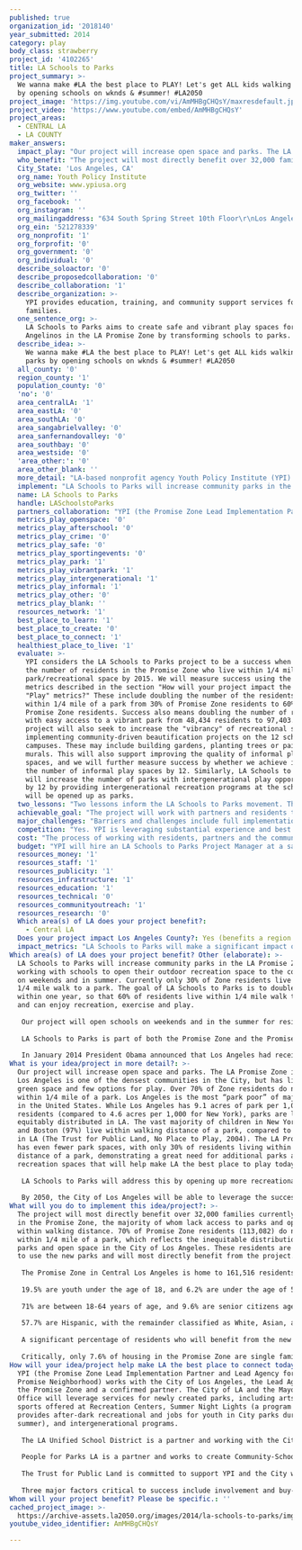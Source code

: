 ```yaml
---
published: true
organization_id: '2018140'
year_submitted: 2014
category: play
body_class: strawberry
project_id: '4102265'
title: LA Schools to Parks
project_summary: >-
  We wanna make #LA the best place to PLAY! Let's get ALL kids walking to parks
  by opening schools on wknds & #summer! #LA2050 
project_image: 'https://img.youtube.com/vi/AmMHBgCHQsY/maxresdefault.jpg'
project_video: 'https://www.youtube.com/embed/AmMHBgCHQsY'
project_areas:
  - CENTRAL LA
  - LA COUNTY
maker_answers:
  impact_play: "Our project will increase open space and parks. The LA Promise Zone in Central Los Angeles is one of the densest communities in the City, but has little green space and few options for play. Over 70% of Zone residents do not live within 1/4 mile of a park. Los Angeles is the most “park poor” of major cities in the United States. While Los Angeles has 9.1 acres of park per 1,000 residents (compared to 4.6 acres per 1,000 for New York), parks are less equitably distributed in LA. The vast majority of children in New York (91%) and Boston (97%) live within walking distance of a park, compared to only 33% in LA (The Trust for Public Land, No Place to Play, 2004). The LA Promise Zone has even fewer park spaces, with only 30% of residents living within walking distance of a park, demonstrating a great need for additional parks and recreation spaces that will help make LA the best place to play today.\r\n\r\nLA Schools to Parks will address this by opening up more recreational spaces within walking distance of residents for play, recreation, and community involvement. LA Mayor Eric Garcetti has a goal that every resident should be able to walk to a park. Given the lack of affordable properties in central LA, YPI offers a feasible way to accomplish this goal - opening school playgrounds on the weekends and during the summer, rather than trying to develop and open expensive new parks. LA Schools to Parks will work to double the number of residents within walking distance of a recreational space and park by 2015. In addition, LA Schools to Parks will fundraise and work with schools long term to convert any concrete recreational spaces into increased green space.\r\n\r\nBy 2050, the City of Los Angeles will be able to leverage the success of LA Schools to Parks to meet Mayor Garcetti’s goal. The Promise Zone, with its partnerships, defined collaborative structure, and ongoing initiatives, offers the ideal laboratory to implement LA Schools to Parks. The success here will provide the springboard needed to extend this model of cooperation and grassroots change to the entire City, so that by 2050, over 90% of residents will be within walking distance to a park, and Los Angeles will be known among large cities for its extensive -- and equitable -- reach of open space and parks.\r\n"
  who_benefit: "The project will most directly benefit over 32,000 families currently living in the Promise Zone, the majority of whom lack access to parks and open space within walking distance. 70% of Promise Zone residents (113,082) do not live within 1/4 mile of a park, which reflects the inequitable distribution of parks and open space in the City of Los Angeles. These residents are expected to use the new parks and will most directly benefit from the project.\r\n\r\nThe Promise Zone in Central Los Angeles is home to 161,516 residents. These residents are the direct beneficiaries of the LA Schools to Parks project. Promise Zone residents experience high levels of need and are very diverse, as demonstrated by the following characteristics. \r\n\r\n19.5% are youth under the age of 18, and 6.2% are under the age of 5. \r\n\r\n71% are between 18-64 years of age, and 9.6% are senior citizens age 65 and older. \r\n\r\n57.7% are Hispanic, with the remainder classified as White, Asian, and African American. \r\n\r\nA significant percentage of residents who will benefit from the new parks are low income. 34.9% are below the poverty line, a much higher percentage than for Los Angeles as a whole (20.2%). 72.8% of households in the Promise Zone make less than $50,000 per year (compared to 42% of households in California). (American Community Survey (ACS) 2007-11 and 2008-12).\r\n\r\nCritically, only 7.6% of housing in the Promise Zone are single family homes, while 90.3% are apartment complexes that typically lack a backyard for play or recreation (compared to 28.3% of all California housing being apartments) (ACS 2008-12). The need for parks and open space is particularly critical for families in the Promise Zone, which, as discussed earlier, live in one of the densest communities in Los Angeles. Moreover, this part of LA is located at a significant distance from most of the larger park systems that Los Angeles has to offer, such as the Santa Monica Mountains National Recreation Area or Angeles National Forest.\r\n"
  City_State: 'Los Angeles, CA'
  org_name: Youth Policy Institute
  org_website: www.ypiusa.org
  org_twitter: ''
  org_facebook: ''
  org_instagram: ''
  org_mailingaddress: "634 South Spring Street 10th Floor\r\nLos Angeles, CA 90014"
  org_ein: '521278339'
  org_nonprofit: '1'
  org_forprofit: '0'
  org_government: '0'
  org_individual: '0'
  describe_soloactor: '0'
  describe_proposedcollaboration: '0'
  describe_collaboration: '1'
  describe_organization: >-
    YPI provides education, training, and community support services for
    families.
  one_sentence_org: >-
    LA Schools to Parks aims to create safe and vibrant play spaces for
    Angelinos in the LA Promise Zone by transforming schools to parks.
  describe_idea: >-
    We wanna make #LA the best place to PLAY! Let's get ALL kids walking to
    parks by opening schools on wknds & #summer! #LA2050 
  all_county: '0'
  region_county: '1'
  population_county: '0'
  'no': '0'
  area_centralLA: '1'
  area_eastLA: '0'
  area_southLA: '0'
  area_sangabrielvalley: '0'
  area_sanfernandovalley: '0'
  area_southbay: '0'
  area_westside: '0'
  'area_other:': '0'
  area_other_blank: ''
  more_detail: "LA-based nonprofit agency Youth Policy Institute (YPI) will create safe and vibrant play spaces for Angelinos. The LA Promise Zone lacks parks and green space. The solution? Leverage partnerships and community involvement to transform public schools into parks, open to residents and families on weekends and the summer. \r\n\r\nPresident Obama designated part of Central LA a \"Promise Zone\" in early 2014, an initiative to revitalize struggling communities. LA's Promise Zone encompasses LA’s densest communities including Hollywood, East Hollywood, Thai Town, Little Armenia, Koreatown, and Pico Union/Westlake. LA Schools to Parks supports Promise Zone goals and one of Mayor Garcetti's top priorities - ensure that all residents can walk to a park.  \r\n"
  implement: "LA Schools to Parks will increase community parks in the LA Promise Zone by working with schools to open their outdoor recreation space to the community on weekends and in summer. Currently only 30% of Zone residents live within 1/4 mile walk to a park. The goal of LA Schools to Parks is to double this within one year, so that 60% of residents live within 1/4 mile walk to a park and can enjoy recreation, exercise and play. \r\n\r\nOur project will open schools on weekends and in the summer for residents, while offering recreation programs in the parks through partnerships with community groups, the City of LA Recreation and Parks, and LAUSD. Our analysis of existing parks in the Promise Zone shows that transforming just 12 schools into parks would double the percentage of residents within 1/4 mile of a park to 60% of residents. To accomplish this, we partner with residents and school leaders in neighborhood visioning sessions in the first six months of the grant to finalize school locations and identify recreation and play activities that should be offered at each park. Then we will solidify agreements with the District and schools, recruit partners to offer activities and open the parks for public use.\r\n\r\nLA Schools to Parks is part of both the Promise Zone and the Promise Neighborhood, which is exciting because these programs will bring existing fitness/recreation activities and coordination with broader neighborhood revitalization efforts in this community. \r\nIn January 2014 President Obama announced that Los Angeles had received one of only five Promise Zone designations, with the goal of revitalizing high-poverty communities through potential tax incentives and receiving extra points on federal grant applications for funding. The LA Promise Zone has over 80 public and private partners, with YPI as the Lead Implementation Partner.  YPI is also Lead Agency for the LA Promise Neighborhood (LAPN) in the Hollywood area of the Zone. LAPN in Hollywood is working with seven schools to provide a continuum of cradle to college and career services to help students graduate high school college and career ready. Four of these campuses are strong candidates for transforming into weekend/summer parks, as YPI's existing funding will provide recreation activities at these times. All of these resources will help us achieve our goal of opening up 12 more parks and helping LA residents to be healthy and play in safe spaces. \r\n"
  name: LA Schools to Parks
  handle: LASchoolstoParks
  partners_collaboration: "YPI (the Promise Zone Lead Implementation Partner and Lead Agency for the LA Promise Neighborhood) works with the City of Los Angeles, the Lead Agency for the Promise Zone and a confirmed partner. The City of LA will leverage services provided by LA Recreation and Parks for newly created parks, including arts and sports offered at Recreation Centers, Summer Night Lights (a program that provides after-dark recreational and jobs for youth in City parks during summer), and intergenerational programs.\r\n\r\nThe LA Unified School District is a partner and working with the City and YPI to transform Promise Zone schools into full-fledged community schools to support academic achievement and family stability. They have worked with People for Parks to establish a Memorandum of Understanding to streamline creation of new parks at schools, while the LAUSD School Police will partner to support safety in the parks.\r\n\r\nPeople for Parks LA is a partner and works to create Community-School Parks that offer open space and grass with recreational activities in LAUSD schools. They offer a grassroots incubator training program and a Fast Track Permit Process with the school district.\r\n\r\nThe Trust for Public Land is committed to support YPI and the City while building on similar programs like the NYC Schoolyards to Playgrounds Initiative, which has designed and built over 180 green playgrounds since 1996. The Trust for Public Land is a founding partner in the Promise Zone and works to lead park and open space development in the Zone. \r\n\r\nThree major factors critical to success include involvement and buy-in of residents. Without this, this project cannot and will not happen. They will participate through neighborhood visioning, incubator training, and volunteering to ensure that parks are great locations for fun and play. Secondly, involvement of partners is vital. Without effective buy-in of the City of LA and the Recreation and Parks Department, and the support of LAUSD and schools, the project will not succeed. Finally, best practices offered by YPI and partners in opening schools as public parks and in providing collaborative services for residents are critical- this includes experience YPI has in building community involvement, experience People for Parks has in opening schools and parks, and components already in place to make this happen- Fast Track permitting, approval procedures, and services provided by the City in the Recreation and Parks Department.\r\n"
  metrics_play_openspace: '0'
  metrics_play_afterschool: '0'
  metrics_play_crime: '0'
  metrics_play_safe: '0'
  metrics_play_sportingevents: '0'
  metrics_play_park: '1'
  metrics_play_vibrantpark: '1'
  metrics_play_intergenerational: '1'
  metrics_play_informal: '1'
  metrics_play_other: '0'
  metrics_play_blank: ''
  resources_network: '1'
  best_place_to_learn: '1'
  best_place_to_create: '0'
  best_place_to_connect: '1'
  healthiest_place_to_live: '1'
  evaluate: >-
    YPI considers the LA Schools to Parks project to be a success when we double
    the number of residents in the Promise Zone who live within 1/4 mile of a
    park/recreational space by 2015. We will measure success using the four
    metrics described in the section "How will your project impact the LA 2050
    "Play" metrics?" These include doubling the number of the residents who live
    within 1/4 mile of a park from 30% of Promise Zone residents to 60% of
    Promise Zone residents. Success also means doubling the number of residents
    with easy access to a vibrant park from 48,434 residents to 97,403. The
    project will also seek to increase the "vibrancy" of recreational spaces by
    implementing community-driven beautification projects on the 12 school
    campuses. These may include building gardens, planting trees or painting
    murals. This will also support improving the quality of informal play
    spaces, and we will further measure success by whether we achieve increasing
    the number of informal play spaces by 12. Similarly, LA Schools to Parks
    will increase the number of parks with intergenerational play opportunities
    by 12 by providing intergenerational recreation programs at the schools that
    will be opened up as parks.
  two_lessons: "Two lessons inform the LA Schools to Parks movement. The first is the critical importance of collaboration and partnerships to make projects of this type succeed. The recruitment and involvement of stakeholders are a vital part of defining and examining available options and services when developing parks and resources implemented through a neighborhood visioning process. In this way, the new parks will reflect needs and interests of residents and the neighborhood which will contribute to their long-term sustainability. Each school transformed into a park needs to engender strong support from the community. The best way to do this is to make sure that residents take a leading role in the design and implementation of services and programs. YPI and partners such as People for Parks have strong experience in working with residents to reflect bottom up change. In Promise Neighborhoods planning, for example, YPI worked with residents to define needed services through 3,444 completed surveys, 29 focus groups, 27 work groups, and 22 asset mapping walks, while People for Parks has successfully opened three LAUSD schools as community parks to date.\r\n\r\nThe second critical lesson is to look for solutions in the materials and services already available. The lack of parks and open space within Los Angeles and the Promise Zone in particular reflects urban realities that have seen the densest communities of the city- those that have also the highest concentration of children- become communities with the least number of parks and green spaces. Putting brand new parks in these communities is a challenging endeavor due to lack of available space and the high cost of purchasing land. YPI and the Promise Zone have addressed this in two ways. We are working with the community to use existing open space in public areas that is available and can be used- in the schools. These locations are often considered the safest in their neighborhoods, and are well known to residents. In the second, the City of Los Angeles is working in the Zone with partners such as the Trust for Public Land to establish ‘pocket parks’ in parts of the Promise Zone (particularly in the northeast) that lack schools that can become parks. In this way, the Promise Zone seeks to further expand the LA2050 metric of residents living within a ¼ of a mile from a park.\r\n"
  achievable_goal: "The project will work with partners and residents to move the number of residents within 1/4 mile from a park from its current 30% to 60%. The first six months will be a planning phase to select and open target schools. A strong component will be consideration of LA Promise Neighborhood schools as potential sites, given multiple programs and services already offered at schools and their status as \"Full-Service Community Schools\" with existing YPI staff to support park services.\r\n\r\nLA Schools to Parks will use Promotoras (trusted community residents) to lead ten community visioning workshops and selection of 12 schools in the Zone. Community workshops and visioning sessions offered at schools will present mapping and data of existing parks and open space. This will demonstrate options and selection criteria to pick schools that are within walking distance of the largest number of residents. Consideration will include the fact that existing parks lie on or outside the boundaries of the Zone, leaving interior portions of the Zone most in need of parks.\r\n\r\nWorkshops and visioning sessions will include asset mapping walks around schools, presentations by school staff, as well as City of LA Recreation and Parks staff regarding programs to be offered at new parks. Residents and staff will work to define needs of each park: what informal areas can be open to the public? How can we develop formal parks with structured play and intergenerational activities with a partnership with City of LA Recreation and Parks? What beautification and community service activities can be provided? Promotoras working with the project manager will guide residents through data and obtain feedback. At the same time, YPI and People for Parks will work with LAUSD in the Fast Track Permit Process to add selected schools to the existing MOU already established with the school district.\r\n\r\nIn the second six months, schools selected in the visioning process will be open and publicized. Schools will be opened as parks first on Saturdays, and then extending to Sundays and summers. YPI and partners will work with the District to handle logistical requirements related to operation of public parks, and provide additional private support for maintenance. The project manager will coordinate with local City of LA Recreation Centers to provide structured activities and recreational opportunities on selected parks, and lead beautification and community services provided by volunteers at all sites.\r\n"
  major_challenges: "Barriers and challenges include full implementation and maintenance of services at each school to ensure growing park use. This will require funding to cover custodial services to ensure school campuses remain clean and usable during both school and park hours. Additional support is needed at structured parks to provide formal programs and intergenerational activities. YPI will seek support from private funders for this. This is particularly important when implementing structural changes to schools that become parks, such as turning pavement and concrete into grass fields for recreational use. Funding sources locally and broadly to be solicited include City of LA Neighborhood Councils, the 50 Parks Initiative, Safe Routes and community development funds, school district bond measures and the LAUSD SEEDS program, as well as federal funding for which the LA Promise Zone will use its designation to receive preference.\r\n\r\nAnother challenge will be safety in parks. Crime in the LA Promise Zone is high (according to U.S. Census data, in 2012 the Zone’s violent crime rate was 1.49 times the Citywide rate) and it is vital that residents and families using parks feel safe. This concern is supported by our use of public schools as parks, as schools are often seen by residents as an island of safety in neighborhoods. YPI will coordinate efforts and oversight of parks working with the LAUSD School Police. YPI and partners will build upon ongoing efforts and public safety efforts in the other initiatives led by YPI in this community and incorporate efforts such as an enhanced Safe Passages program led by parent volunteers at each school and increased programming led by partners such as the Police Activities League (PAL) at new parks. As well, YPI will seek out additional ongoing funding for security at each park.\r\n\r\nSuccessful implementation will require collaboration of YPI and partners working with residents. YPI will leverage its own experience as well as the experience of People for Parks and the Trust for Public Land in opening numerous schools in Los Angeles and nationwide as parks. Elements such as the Community School Parks Incubator program, the Fast Track Permit Process, the community visioning process, and the partner forums and responsibilities established in the LA Promise Zone and LA Promise Neighborhood through MOUs and will greatly speed implementation of LA Schools to Parks.\r\n"
  competition: "Yes. YPI is leveraging substantial experience and best practices of effective partners to ensure success of this project. People for Parks Los Angeles has done complementary work in Los Angeles to build relationships with LAUSD, as well as individual schools in creating a strong model to create parks and open space through their incubator training program and established MOU and agreement that facilitates the addition of new schools and a process for preparing them to be successful parks. Similarly, the Trust for Public Lands has outstanding experience working in urban neighborhoods across the country to develop park and open space suitable for high poverty and high density communities, as demonstrated in the NYC Schoolyards to Playgrounds Initiative. YPI has brought these agencies into the project for their expertise, and to provide complementary services that meet the mission and vision of their agencies.\r\n\r\nLA Schools to Parks is unique from the work already occurring in Los Angeles and in other parts of the country through partners and other organizations by the incorporation of LA Schools to Parks into the LA Promise Zone. The project benefits from an established collaborative of more than 80 partners and funders that have already signed an agreement and have agreed to a preliminary strategic plan addressing neighborhood revitalization in key fields. Additionally, YPI has extensive experience in implementing grassroots change through resident-led outreach and programs that will guide neighborhood services in selecting schools and implementing services. These include resident-driven services in the Los Angeles Promise Neighborhood, Full-Service Community Schools (a partnership with schools and families to provide a broader range of school and community services on campus), Choice Neighborhoods (in preparation for housing transformation as part of the Promise Zone), and the Byrne Criminal Justice Innovation Project (a public safety partnership with the Los Angeles Police Department). \r\nThe Promise Zone is a City of Los Angeles-led collaborative that is working with a majority of the project's collaborative agencies in LA Schools to Parks, including LAUSD. Partners have committed to neighborhood revitalization as part of the overall strategic plan of the LA Promise Zone, and also to work with YPI on related community revitalization initiatives discussed above.\r\n"
  cost: "The process of working with residents, partners and the community transform twelve neighborhood schools into parks open to the public on the weekends and during the summer will be accomplished with the requested funding of $100,000, which provides staff, supplies for visioning meetings and beautification projects, and recreation equipment for each site. \r\n\r\nYPI will seek to enhance the project through partners and leveraged support provided by public and private agencies in the Promise Zone. This will bring services and programs provided, for example, by City of Los Angeles Recreation Centers at the new parks, and by working closely with partners that include People for Parks to leverage their existing model and services to fast track this process in the targeted community.\r\n\r\nImplementation services and continued development of the parks to meet the needs of residents and the community will require additional funds. This will include required custodial and security support, administrative costs such as insurance, and the need for continued improvement as defined by residents and partners at each new park. This can also include development of grass fields to replace concrete areas in selected parks as needed, the development and improvement of playgrounds, and the provision of structured programs and services overseen by onsite staff at each park to support residents. \r\n\r\nThese additional costs will be covered through the use of existing funding streams and the solicitation of a wide range of additional funders of parks and open space. As discussed, YPI is the Lead Agency for the LA Promise Neighborhood, which provides ongoing services at four of the 12 neighborhood schools on the preliminary list for transformation into parks. Ongoing funding through 2017 will provide staff and recreational programs at these sites. Resources to support ongoing and additional costs discussed above include financial support from local Neighborhood Councils in Los Angeles, the 50 Parks Initiative, Safe Routes and community development funds, school district bond measures and the LAUSD SEEDS program. For federal funding, the LA Promise Zone will use its designation to receive preference on proposals submitted to support LA Schools to Parks, such as for the Carol M. White Physical Education Program from the U.S. Department of Education. Additional private support will be sought from funders that include Kaboom! (playgrounds), Lowes, Home Depot, General Mills, and others."
  budget: "YPI will hire an LA Schools to Parks Project Manager at a salary rate of $55,000, who will dedicate 60% of time to the project ($33,000 in grant funds). The Manager's fringe benefits are 14% of the salary ($4,620 in grant funds). The Manager will spearhead planning activities, serve as liaison with schools and LAUSD to develop joint use agreements, supervise promotoras, and collaborate with other YPI staff and partners to provide recreation and fitness activities at the parks. After joint use agreements are in place, the Manager will directly coordinate intergenerational activities in the parks and assist with supervision. \r\n\r\nYPI will hire five Promotora/es, or community members trained in outreach and engagement. They will work for the first six months of the project (26 weeks) for 15 hours per week at $12 per hour ($23,400 in grant funds). Their fringe benefits are 14% of wages ($3,276 in grant funds). Promotoras will outreach and engage residents in community visioning sessions during the planning period. They will present data on school locations, availability of open space in the Zone, resources associated with potential school sites, and will obtain feedback from residents that will inform the final project design, including school locations for parks and services at each. \r\n\r\nThe six staff will receive mileage reimbursements for project-related travel (e.g. meetings with residents or schools) at a rate of $0.56/mile for $1,104 in grant funds. The Manager needs a laptop in order to communicate with schools and partners, complete required reports, and maintain project files ($600 in grant funds). Grant funds will cover office supplies for staff, and printing (outreach flyers for visioning meetings or park activities) for $600. Supplies for ten community visioning meetings will include chart paper and markers, printing of large maps of the Zone, and food for participants ($4,000 in grant funds). \r\n\r\nEach of the 12 school sites that will undergo transformation into a community park will complete a beautification project to make the new space more vibrant and inviting ($18,000 in grant funds). Each site will also purchase recreation and fitness equipment to provide intergenerational activities such as yoga or zumba classes (mats or a stereo), sports (soccer balls, basketballs, kickballs, etc.), and other equipment to be identified by residents during planning when they select formal activities for each park ($950 per site for $11,400 in grant funds).\r\n"
  resources_money: '1'
  resources_staff: '1'
  resources_publicity: '1'
  resources_infrastructure: '1'
  resources_education: '1'
  resources_technical: '0'
  resources_communityoutreach: '1'
  resources_research: '0'
  Which area(s) of LA does your project benefit?:
    - Central LA
  Does your project impact Los Angeles County?: Yes (benefits a region of LA County)
  impact_metrics: "LA Schools to Parks will make a significant impact on four of the above metrics, helping to move the needle on providing Angelenos with safe, vibrant spaces for recreation. We will work with schools to open up their campuses on the weekends and during summer to serve as additional recreational park spaces.\r\n\r\nLA Schools to Parks will increase the number of residents within 1/4 mile of a park from the current number of 48,434 residents (30% of Promise Zone residents) to 97,403 (60% of Promise Zone residents). This more than doubles the number of residents who live within 1/4 mile of a park by 2015. We consider 1/4 mile to be easy access to a vibrant park, so LA Schools to Parks will impact the metric of number of residents with easy access to a vibrant park by increasing it from 48,434 residents to 97,403 residents by 2015. \r\n\r\nLA Schools to Parks will leverage funding and services provided by YPI, LAUSD, and the City of LA's Rec and Parks Departments to increase the number of parks with intergenerational play opportunities. We will impact this metric by increasing the number of parks with such opportunities by 12. YPI's Promise Neighborhood schools already have federal funding to support intergenerational play opportunities by providing staffing, equipment, and services. Intergenerational play opportunities will be designed using Generations United's \"Tried and True: A Guide to Successful Intergenerational Activities at Shared Site Programs.\" Schools near City Rec Centers can leverage staff, equipment, and programs to provide these opportunities as well. And YPI will engage the Promise Zone's 80+ partners to provide intergenerational play opportunities at the remaining schools. \r\n\r\nLA Schools to Parks will impact the metric for number of informal spaces for play by increasing it by 12 spaces in the Promise Zone. In addition to the intergenerational play opportunities the project will offer, the 12 new school/parks will also be open for informal play opportunities for Promise Zone residents.\r\n"
Which area(s) of LA does your project benefit? Other (elaborate): >-
  LA Schools to Parks will increase community parks in the LA Promise Zone by
  working with schools to open their outdoor recreation space to the community
  on weekends and in summer. Currently only 30% of Zone residents live within
  1/4 mile walk to a park. The goal of LA Schools to Parks is to double this
  within one year, so that 60% of residents live within 1/4 mile walk to a park
  and can enjoy recreation, exercise and play. 
   
   Our project will open schools on weekends and in the summer for residents, while offering recreation programs in the parks through partnerships with community groups, the City of LA Recreation and Parks, and LAUSD. Our analysis of existing parks in the Promise Zone shows that transforming just 12 schools into parks would double the percentage of residents within 1/4 mile of a park to 60% of residents. To accomplish this, we partner with residents and school leaders in neighborhood visioning sessions in the first six months of the grant to finalize school locations and identify recreation and play activities that should be offered at each park. Then we will solidify agreements with the District and schools, recruit partners to offer activities and open the parks for public use.
   
   LA Schools to Parks is part of both the Promise Zone and the Promise Neighborhood, which is exciting because these programs will bring existing fitness/recreation activities and coordination with broader neighborhood revitalization efforts in this community. 
   
   In January 2014 President Obama announced that Los Angeles had received one of only five Promise Zone designations, with the goal of revitalizing high-poverty communities through potential tax incentives and receiving extra points on federal grant applications for funding. The LA Promise Zone has over 80 public and private partners, with YPI as the Lead Implementation Partner. YPI is also Lead Agency for the LA Promise Neighborhood (LAPN) in the Hollywood area of the Zone. LAPN in Hollywood is working with seven schools to provide a continuum of cradle to college and career services to help students graduate high school college and career ready. Four of these campuses are strong candidates for transforming into weekend/summer parks, as YPI's existing funding will provide recreation activities at these times. All of these resources will help us achieve our goal of opening up 12 more parks and helping LA residents to be healthy and play in safe spaces.
What is your idea/project in more detail?: >-
  Our project will increase open space and parks. The LA Promise Zone in Central
  Los Angeles is one of the densest communities in the City, but has little
  green space and few options for play. Over 70% of Zone residents do not live
  within 1/4 mile of a park. Los Angeles is the most “park poor” of major cities
  in the United States. While Los Angeles has 9.1 acres of park per 1,000
  residents (compared to 4.6 acres per 1,000 for New York), parks are less
  equitably distributed in LA. The vast majority of children in New York (91%)
  and Boston (97%) live within walking distance of a park, compared to only 33%
  in LA (The Trust for Public Land, No Place to Play, 2004). The LA Promise Zone
  has even fewer park spaces, with only 30% of residents living within walking
  distance of a park, demonstrating a great need for additional parks and
  recreation spaces that will help make LA the best place to play today.
   
   LA Schools to Parks will address this by opening up more recreational spaces within walking distance of residents for play, recreation, and community involvement. LA Mayor Eric Garcetti has a goal that every resident should be able to walk to a park. Given the lack of affordable properties in central LA, YPI offers a feasible way to accomplish this goal - opening school playgrounds on the weekends and during the summer, rather than trying to develop and open expensive new parks. LA Schools to Parks will work to double the number of residents within walking distance of a recreational space and park by 2015. In addition, LA Schools to Parks will fundraise and work with schools long term to convert any concrete recreational spaces into increased green space.
   
   By 2050, the City of Los Angeles will be able to leverage the success of LA Schools to Parks to meet Mayor Garcetti’s goal. The Promise Zone, with its partnerships, defined collaborative structure, and ongoing initiatives, offers the ideal laboratory to implement LA Schools to Parks. The success here will provide the springboard needed to extend this model of cooperation and grassroots change to the entire City, so that by 2050, over 90% of residents will be within walking distance to a park, and Los Angeles will be known among large cities for its extensive -- and equitable -- reach of open space and parks.
What will you do to implement this idea/project?: >-
  The project will most directly benefit over 32,000 families currently living
  in the Promise Zone, the majority of whom lack access to parks and open space
  within walking distance. 70% of Promise Zone residents (113,082) do not live
  within 1/4 mile of a park, which reflects the inequitable distribution of
  parks and open space in the City of Los Angeles. These residents are expected
  to use the new parks and will most directly benefit from the project.
   
   The Promise Zone in Central Los Angeles is home to 161,516 residents. These residents are the direct beneficiaries of the LA Schools to Parks project. Promise Zone residents experience high levels of need and are very diverse, as demonstrated by the following characteristics. 
   
   19.5% are youth under the age of 18, and 6.2% are under the age of 5. 
   
   71% are between 18-64 years of age, and 9.6% are senior citizens age 65 and older. 
   
   57.7% are Hispanic, with the remainder classified as White, Asian, and African American. 
   
   A significant percentage of residents who will benefit from the new parks are low income. 34.9% are below the poverty line, a much higher percentage than for Los Angeles as a whole (20.2%). 72.8% of households in the Promise Zone make less than $50,000 per year (compared to 42% of households in California). (American Community Survey (ACS) 2007-11 and 2008-12).
   
   Critically, only 7.6% of housing in the Promise Zone are single family homes, while 90.3% are apartment complexes that typically lack a backyard for play or recreation (compared to 28.3% of all California housing being apartments) (ACS 2008-12). The need for parks and open space is particularly critical for families in the Promise Zone, which, as discussed earlier, live in one of the densest communities in Los Angeles. Moreover, this part of LA is located at a significant distance from most of the larger park systems that Los Angeles has to offer, such as the Santa Monica Mountains National Recreation Area or Angeles National Forest.
How will your idea/project help make LA the best place to connect today? In LA2050?: >-
  YPI (the Promise Zone Lead Implementation Partner and Lead Agency for the LA
  Promise Neighborhood) works with the City of Los Angeles, the Lead Agency for
  the Promise Zone and a confirmed partner. The City of LA and the Mayor’s
  Office will leverage services for newly created parks, including arts and
  sports offered at Recreation Centers, Summer Night Lights (a program that
  provides after-dark recreational and jobs for youth in City parks during
  summer), and intergenerational programs.
   
   The LA Unified School District is a partner and working with the City and YPI to transform Promise Zone schools into full-fledged community schools to support academic achievement and family stability. They have worked with People for Parks to establish a Memorandum of Understanding to streamline creation of new parks at schools, while the LAUSD School Police will partner to support safety in the parks.
   
   People for Parks LA is a partner and works to create Community-School Parks that offer open space and grass with recreational activities in LAUSD schools. They offer a grassroots incubator training program and a Fast Track Permit Process with the school district.
   
   The Trust for Public Land is committed to support YPI and the City while building on similar programs like the NYC Schoolyards to Playgrounds Initiative, which has designed and built over 180 green playgrounds since 1996. The Trust for Public Land is a founding partner in the Promise Zone and works to lead park and open space development in the Zone. 
   
   Three major factors critical to success include involvement and buy-in of residents. Without this, this project cannot and will not happen. They will participate through neighborhood visioning, incubator training, and volunteering to ensure that parks are great locations for fun and play. Secondly, involvement of partners is vital. Without effective buy-in of the City of LA and the Recreation and Parks Department, and the support of LAUSD and schools, the project will not succeed. Finally, best practices offered by YPI and partners in opening schools as public parks and in providing collaborative services for residents are critical- this includes experience YPI has in building community involvement, experience People for Parks has in opening schools and parks, and components already in place to make this happen- Fast Track permitting, approval procedures, and services provided by the City in the Recreation and Parks Department.
Whom will your project benefit? Please be specific.: ''
cached_project_image: >-
  https://archive-assets.la2050.org/images/2014/la-schools-to-parks/img.youtube.com/vi/AmMHBgCHQsY/maxresdefault.jpg
youtube_video_identifier: AmMHBgCHQsY

---
```

